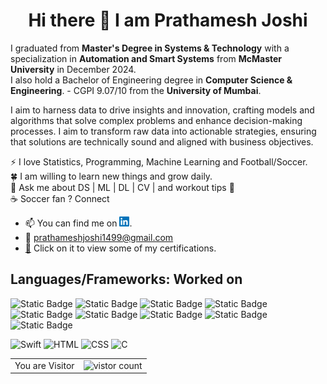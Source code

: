 <h1 align="center"> Hi there 👋 I am Prathamesh Joshi</h1>

<!--
**prathamesh1499/prathamesh1499** is a ✨ _special_ ✨ repository because its `README.md` (this file) appears on your GitHub profile.
<!-- Actual text -->
I graduated from **Master's Degree in Systems & Technology** with a specialization in **Automation and Smart Systems** from **McMaster University** in December 2024. <br>
I also hold a Bachelor of Engineering degree in **Computer Science & Engineering**. - CGPI 9.07/10 from the **University of Mumbai**. 

I aim to harness data to drive insights and innovation, crafting models and algorithms that solve complex problems and enhance decision-making processes. I aim to transform raw data into actionable strategies, ensuring that solutions are technically sound and aligned with business objectives.

:zap: I love Statistics, Programming, Machine Learning and Football/Soccer. <br>
:four_leaf_clover: I am willing to learn new things and grow daily. <br>
:speech_balloon: Ask me about DS | ML | DL | CV | and workout tips :zany_face:<br>
:coffee: Soccer fan ? Connect
- :mailbox: You can find me on [![LinkedIn][1.2]][1]. 
- :e-mail: prathameshjoshi1499@gmail.com
- [📂][2] Click on it to view some of my certifications.

## Languages/Frameworks: Worked on 

![Static Badge](https://img.shields.io/badge/Python-%233776AB?style=flat&logo=Python&labelColor=white)
![Static Badge](https://img.shields.io/badge/TensorFlow-%23FF6F00?style=flat&logo=TensorFlow&labelColor=white)
![Static Badge](https://img.shields.io/badge/Keras-%23D00000?style=flat&logo=Keras&logoColor=%23D00000&labelColor=white)
![Static Badge](https://img.shields.io/badge/PyTorch-%23EE4C2C?style=flat&logo=PyTorch&labelColor=white)
![Static Badge](https://img.shields.io/badge/MySql-%234479A1?style=flat&logo=MySql&labelColor=white)
![Static Badge](https://img.shields.io/badge/scikit--learn-%23F7931E?style=flat&logo=scikitlearn&labelColor=white)
![Static Badge](https://img.shields.io/badge/Databricks-%23FF3621?style=flat&logo=Databricks&l&labelColor=white)
![Static Badge](https://img.shields.io/badge/Grafana-%23F46800?style=flat&logo=Grafana&logoColor=%23F46800&labelColor=white)
![Static Badge](https://img.shields.io/badge/pandas-%23150458?style=flat&logo=pandas&logoColor=%23150458&labelColor=white)

![Swift](https://img.shields.io/badge/Swift-4-informational?style=flat&logo=Swift&logoColor=orange&color=#FFFF00)
![HTML](https://img.shields.io/badge/HTML-5-informational?style=flat&logo=HTML5&logoColor=orange&color=#FFFF00)
![CSS](https://img.shields.io/badge/CSS-3-informational?style=flat&logo=CSS3&logoColor=blue&color=#FFFF00)
![C](https://img.shields.io/badge/C-informational?style=flat&logo=C&logoColor=white&color=#FFFFF0)




<table align="center">
  <tr>
    <td>You are Visitor</td>
    <td><img src="https://profile-counter.glitch.me/prathamesh1499/count.svg" alt="vistor count" height="30" /></td>
  </tr>
</table>

<!-- Icons -->

[1.2]: https://github.com/prathamesh1499/prathamesh1499/blob/master/linkedin16x16.png
<!-- Links to your social media accounts -->

[1]: https://www.linkedin.com/in/prathameshjoshi14/
[2]: https://drive.google.com/drive/u/0/folders/1iTMB27JZimZ_rn3n_7ntC4sjgrUarYvU
<!--[![Prathamesh's github stats](https://github-readme-stats.vercel.app/api?username=prathamesh1499&show_icons=true&hide=prs)](https://github.com/prathamesh1499/github-readme-stats)-->
